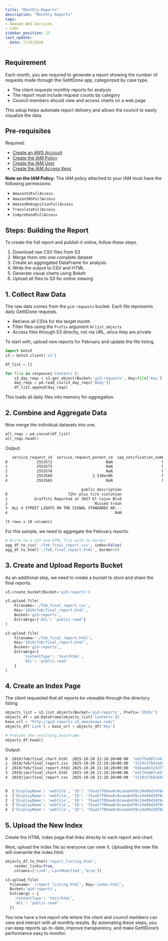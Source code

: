 ```yaml
---
title: "Monthly Reports"
description: "Monthly Reports"
tags: 
- Amazon Web Services
- Labs
sidebar_position: 11
last_update:
  date: 7/29/2020
---
```


## Requirement

Each month, you are required to generate a report showing the number of requests made through the GetItDone app, categorized by case type.

- The client requests monthly reports for analysis
- The report must include request counts by category
- Council members should view and access charts on a web page

This setup helps automate report delivery and allows the council to easily visualize the data.

## Pre-requisites

Required: 

- [Create an AWS Account](/docs/001-Personal-Notes/050-Project-Pre-requisites/001-AWS.md) 
- [Create the IAM Policy](/docs/001-Personal-Notes/050-Project-Pre-requisites/001-AWS.md#create-the-iam-policy) 
- [Create the IAM User](/docs/001-Personal-Notes/050-Project-Pre-requisites/001-AWS.md#iam-users)
- [Create the IAM Access Keys](/docs/001-Personal-Notes/050-Project-Pre-requisites/001-AWS.md#access-keys)

**Note on the IAM Policy**: The IAM policy attached to your IAM must have the following permissions:

- `AmazonS3FullAccess`
- `AmazonSNSFullAccess`
- `AmazonRekognitionFullAccess`
- `TranslateFullAccess`
- `ComprehendFullAccess`

## Steps: Building the Report

To create the full report and publish it online, follow these steps.

1. Download raw CSV files from S3
2. Merge them into one complete dataset
3. Create an aggregated DataFrame for analysis
4. Write the output to CSV and HTML
5. Generate visual charts using Bokeh
6. Upload all files to S3 for online viewing

## 1. Collect Raw Data

The raw data comes from the `gid-requests` bucket. Each file represents daily GetItDone requests.

- Retrieve all CSVs for the target month
- Filter files using the `Prefix` argument in `list_objects`
- Access files through S3 directly, not via URL, since they are private

To start with, upload new reports for February and update the file listing.

```python
import boto3
s3 = boto3.client('s3')

df_list = []

for file in response['Contents']:
    s3_day_reqs = s3.get_object(Bucket='gid-requests', Key=file['Key'])
    day_reqs = pd.read_csv(s3_day_reqs['Body'])
    df_list.append(day_reqs)
```

This loads all daily files into memory for aggregation.

## 2. Combine and Aggregate Data

Now merge the individual datasets into one. 

```python
all_reqs = pd.concat(df_list)
all_reqs.head()
```

Output:

```bash
   service_request_id  service_request_parent_id  sap_notification_number   requested_datetime  case_age_days  ...         comm_plan_name park_name          case_origin referred_department  \
0             2553572                        NaN                      NaN  2019-04-03T08:58:00            0.0  ...            Kearny Mesa       NaN               Mobile                 NaN   
1             2553573                        NaN                      NaN  2019-04-03T08:58:00            0.0  ...  Mid-City:City Heights       NaN  Crew/Self Generated                 NaN   
2             2553570                        NaN                      NaN  2019-04-03T08:55:00            0.0  ...          Mission Beach       NaN                Phone                 NaN   
3             2553568                  2.538e+06                      NaN  2019-04-03T08:54:00            0.0  ...            Tierrasanta       NaN                  Web                 NaN   
4             2553565                        NaN                      NaN  2019-04-03T08:53:00            0.0  ...               Downtown       NaN               Mobile                 NaN   

                                  public_description  
0                           72hr plus tire violation  
1            Graffiti Reported at 3927 El Cajon Blvd  
2                                       Missed trash  
3  ALL 4 STREET LIGHTS ON THE SIGNAL STANDARDS AR...  
4                                                NaN  

[5 rows x 18 columns]
```

For this sample, we need to aggregate the February reports.

```python
# Write to a CSV and HTML file with no border
agg_df.to_csv('./feb_final_report.csv', index=False)
agg_df.to_html('./feb_final_report.html', border=0)
```

## 3. Create and Upload Reports Bucket

As an additional step, we need to create a bucket to store and share the final reports.

```python
s3.create_bucket(Bucket='gid-reports')

s3.upload_file(
    Filename='./feb_final_report.csv', 
    Key='2019/feb/final_report.html', 
    Bucket='gid-reports',
    ExtraArgs={'ACL': 'public-read'}
)

s3.upload_file(
    Filename='./feb_final_report.html', 
    Key='2019/feb/final_report.html', 
    Bucket='gid-reports',
    ExtraArgs={
        'ContentType': 'text/html',
        'ACL': 'public-read'
    }
)
```


## 4. Create an Index Page

The client requested that all reports be viewable through the directory listing

```python
objects_list = s3.list_objects(Bucket='gid-reports', Prefix='2019/')
objects_df = pd.DataFrame(objects_list['Contents'])
base_url = "http://gid-reports.s3.amazonaws.com/"
objects_df['Link'] = base_url + objects_df['Key']

# Preview the resulting DataFrame
objects_df.head()
```

Output:

```bash
0  2019/feb/final_chart.html  2025-10-20 21:18:26+00:00  "ed175e887c447df1ec5932ac7fa67cc2"  7697  STANDARD      
1  2019/feb/final_report.csv  2025-10-20 21:18:26+00:00  "1519c57b81bb9257756c04dee24dd728"  209   STANDARD      
2  2019/feb/final_report.html 2025-10-20 21:18:26+00:00  "03baa6b325d75dff02ef83af39a8205f"  536   STANDARD      
3  2019/jan/final_chart.html  2025-10-20 21:18:26+00:00  "ed175e887c447df1ec5932ac7fa67cc2"  7697  STANDARD      
4  2019/jan/final_report.csv  2025-10-20 21:18:26+00:00  "1519c57b81bb9257756c04dee24dd728"  209   STANDARD      

                                                                                                  Owner                                                            Link  
0  {'DisplayName': 'webfile', 'ID': '75aa57f09aa0c8caeab4f8c24e99d10f8e7faeebf76c078efc7c6caea54ba06a'}  http://gid-reports.s3.amazonaws.com/2019/feb/final_chart.html   
1  {'DisplayName': 'webfile', 'ID': '75aa57f09aa0c8caeab4f8c24e99d10f8e7faeebf76c078efc7c6caea54ba06a'}  http://gid-reports.s3.amazonaws.com/2019/feb/final_report.csv   
2  {'DisplayName': 'webfile', 'ID': '75aa57f09aa0c8caeab4f8c24e99d10f8e7faeebf76c078efc7c6caea54ba06a'}  http://gid-reports.s3.amazonaws.com/2019/feb/final_report.html  
3  {'DisplayName': 'webfile', 'ID': '75aa57f09aa0c8caeab4f8c24e99d10f8e7faeebf76c078efc7c6caea54ba06a'}  http://gid-reports.s3.amazonaws.com/2019/jan/final_chart.html   
4  {'DisplayName': 'webfile', 'ID': '75aa57f09aa0c8caeab4f8c24e99d10f8e7faeebf76c078efc7c6caea54ba06a'}  http://gid-reports.s3.amazonaws.com/2019/jan/final_report.csv 
```

## 5. Upload the New Index

Create the HTML index page that links directly to each report and chart. 

Next, upload the index file so everyone can view it. Uploading the new file will overwrite the index.html.

```python
objects_df.to_html('report_listing.html',
    render_links=True,
    columns=['Link','LastModified','Size'])

s3.upload_file(
  Filename='./report_listing.html', Key='index.html', 
  Bucket='gid-reports',
  ExtraArgs = {
    'ContentType': 'text/html', 
    'ACL': 'public-read'
  })
```

You now have a live report site where the client and council members can view and interact with all monthly results. By automating these steps, you can keep reports up-to-date, improve transparency, and make GetItDone’s performance easy to monitor.
